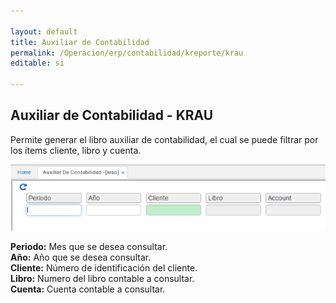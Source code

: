 ```yaml
---

layout: default
title: Auxiliar de Contabilidad
permalink: /Operacion/erp/contabilidad/kreporte/krau
editable: si

---
```


## Auxiliar de Contabilidad - KRAU

Permite generar el libro auxiliar de contabilidad, el cual se puede filtrar por los ítems cliente, libro y cuenta.  

![](KRAU.png)

**Periodo:** Mes que se desea consultar.  
**Año:** Año que se desea consultar.  
**Cliente:** Número de identificación del cliente.  
**Libro:** Numero del libro contable a consultar.  
**Cuenta:** Cuenta contable a consultar.  







